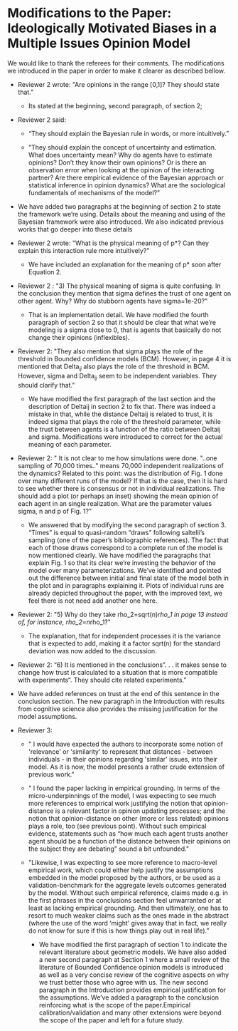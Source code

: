 # Modifications to the Paper: Ideologically Motivated Biases in a Multiple Issues Opinion Model

We would like to thank the referees for their comments. The modifications we introduced in the paper in order to make it clearer as described bellow.


- Reviewer 2 wrote: "Are opinions in the range [0,1]? They should state that."
  - Its stated at the beginning, second paragraph, of section 2;

- Reviewer 2 said:
  - “They should explain the Bayesian rule in words, or more intuitively.”

  - “They should explain the concept of uncertainty and estimation. What does
    uncertainty mean? Why do agents have to estimate opinions? Don’t they know
    their own opinions? Or is there an observation error when looking at the
    opinion of the interacting partner? Are there empirical evidence of the
    Bayesian approach or statistical inference in opinion dynamics? What are the
    sociological fundamentals of mechanisms of the model?”

 - We have added two paragraphs at the beginning of section 2 to state the
 framework we’re using. Details about the meaning and using of the Bayesian
 framework were also introduced. We also indicated previous works that go deeper
 into these details


- Reviewer 2 wrote: "What is the physical meaning of p*? Can they explain this
interaction rule more intuitively?"
  - We have included an explanation for the meaning of p* soon after Equation 2.

- Reviewer 2 : "3) The physical meaning of sigma is quite confusing. In the
  conclusion they mention that sigma defines the trust of one agent on other
  agent. Why? Why do stubborn agents have sigma=1e-20?"
  - That is an implementation detail. We have modified the fourth paragraph of
    section 2 so that it should be clear that what we’re modeling is a sigma
    close to 0, that is agents that basically do not change their opinions
    (inflexibles).


- Reviewer 2: "They also mention that sigma plays the role of the threshold in
  Bounded confidence models (BCM). However, in page 4 it is mentioned that
  Delta$_{ij}$ also plays the role of the threshold in BCM. However, sigma and
  Delta$_{ij}$ seem to be independent variables. They should clarify that."
  - We have modified the first paragraph of the last section and the description
    of Deltaij in section 2 to fix that. There was indeed a mistake in that,
    while the distance Deltaij is related to trust, it is indeed sigma that
    plays the role of the threshold parameter, while the trust between agents is
    a function of the ratio between Deltaij and sigma. Modifications were
    introduced to correct for the actual meaning of each parameter.


- Reviewer 2: " It is not clear to me how simulations were done. "..one sampling
  of 70,000 times.." means 70,000 independent realizations of the dynamics?
  Related to this point: was the distribution of Fig. 1 done over many different
  runs of the model? If that is the case, then it is hard to see whether there
  is consensus or not in individual realizations. The should add a plot (or
  perhaps an inset) showing the mean opinion of each agent in an single
  realization. What are the parameter values sigma, n and p of Fig. 1?"
  - We answered that by modifying the second paragraph of section 3. “Times” is
    equal to quasi-random “draws” following saltelli’s sampling (one of the
    paper’s bibliographic references). The fact that each of those draws
    correspond to a complete run of the model is now mentioned clearly. We have
    modified the paragraphs that explain Fig. 1 so that its clear we’re
    investing the behavior of the model over many parameterizations. We’ve
    identified and pointed out the difference between initial and final state of
    the model both in the plot and in paragraphs explaining it. Plots of
    individual runs are already depicted throughout the paper, with the improved
    text, we feel there is not need add another one here.

- Reviewer 2: "5) Why do they take rho_2=sqrt(n)*rho_1 in page 13 instead of,
for instance, rho_2=n*rho_1?"
  - The explanation, that for independent processes it is the variance that is expected to add,
  making it a factor sqrt(n) for the standard deviation was now added to the discussion.


-  Reviewer 2: “6) It is mentioned in the conclusions”. . . it makes sense to
   change how trust is calculated to a situation that is more compatible with
   experiments“. They should cite related experiments.”
  -  We have added references on trust at the end of this sentence in the
     conclusion section. The new paragraph in the Introduction with results from
     cognitive science also provides the missing justification for the model
     assumptions.


- Reviewer 3:
  - " I would have expected the authors to incorporate some notion of
    'relevance' or 'similarity' to represent that distances - between
    individuals - in their opinions regarding 'similar' issues, into their
    model. As it is now, the model presents a rather crude extension of previous
    work."
  - " I found the paper lacking in empirical grounding. In terms of the
    micro-underpinnings of the model, I was expecting to see much more
    references to empirical work justifying the notion that opinion- distance is
    a relevant factor in opinion updating processes; and the notion that
    opinion-distance on other (more or less related) opinions plays a role, too
    (see previous point). Without such empirical evidence, statements such as
    “how much each agent trusts another agent should be a function of the
    distance between their opinions on the subject they are debating” sound a
    bit unfounded."
  - "Likewise, I was expecting to see more reference to macro-level empirical
    work, which could either help justify the assumptions embedded in the model
    proposed by the authors, or be used as a validation-benchmark for the
    aggregate levels outcomes generated by the model. Without such empirical
    reference, claims made e.g. in the first phrases in the conclusions section
    feel unwarranted or at least as lacking empirical grounding. And then
    ultimately, one has to resort to much weaker claims such as the ones made in
    the abstract (where the use of the word ‘might’ gives away that in fact, we
    really do not know for sure if this is how things play out in real life).”

    -  We have modified the first paragraph of section 1 to indicate the
       relevant literature about geometric models. We have also added a new
       second paragraph at Section 1 where a small review of the literature of
       Bounded Confidence opinion models is introduced as well as a very concise
       review of the cognitive aspects on why we trust better those who agree
       with us. The new second paragraph in the Introduction provides empirical
       justification for the assumptions. We’ve added a paragraph to the
       conclusion reinforcing what is the scope of the paper.Empirical
       calibration/validation and many other extensions were beyond the scope of
       the paper and left for a future study.
